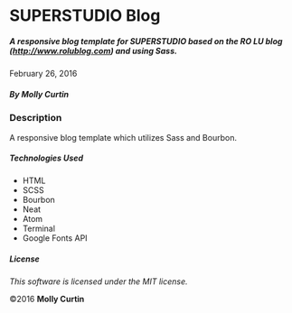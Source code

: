# SUPERSTUDIO Blog

##### A responsive blog template for SUPERSTUDIO based on the RO LU blog (http://www.rolublog.com) and using Sass.

February 26, 2016

##### By Molly Curtin

### Description

A responsive blog template which utilizes Sass and Bourbon.


##### Technologies Used

* HTML
* SCSS
* Bourbon
* Neat
* Atom
* Terminal
* Google Fonts API


##### License

*This software is licensed under the MIT license.*

&copy;2016 **Molly Curtin**
